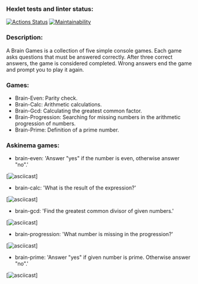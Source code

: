 ### Hexlet tests and linter status:
[![Actions Status](https://github.com/shizomanya/python-project-49/workflows/hexlet-check/badge.svg)](https://github.com/shizomanya/python-project-49/actions)
[![Maintainability](https://api.codeclimate.com/v1/badges/b862fbdeb3d4fdd4535e/maintainability)](https://codeclimate.com/github/shizomanya/python-project-49/maintainability)

### Description:
A Brain Games is a collection of five simple console games. Each game asks questions that must be answered correctly. After three correct answers, the game is considered completed. Wrong answers end the game and prompt you to play it again.

### Games:
- Brain-Even: Parity check.
- Brain-Calc: Arithmetic calculations.
- Brain-Gcd: Calculating the greatest common factor.
- Brain-Progression: Searching for missing numbers in the arithmetic progression of numbers.
- Brain-Prime: Definition of a prime number.

### Askinema games:
- brain-even: 'Answer "yes" if the number is even, otherwise answer "no".'


[![asciicast]()]

- brain-calc: 'What is the result of the expression?'

[![asciicast]()]

- brain-gcd: 'Find the greatest common divisor of given numbers.'

[![asciicast]()]

- brain-progression: 'What number is missing in the progression?'

[![asciicast]()]

- brain-prime: 'Answer "yes" if given number is prime. Otherwise answer "no".'

[![asciicast]()]
